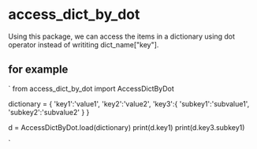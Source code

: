 # access_dict_by_dot
Using this package, we can access the items in a dictionary using dot operator instead of writiting dict_name["key"].

## for example

`
from access_dict_by_dot import AccessDictByDot

dictionary = {
    'key1':'value1',
    'key2':'value2',
    'key3':{
                'subkey1':'subvalue1',
                'subkey2':'subvalue2'
            }
}


d = AccessDictByDot.load(dictionary)
print(d.key1)
print(d.key3.subkey1)

`





